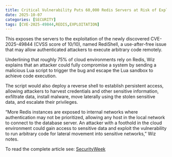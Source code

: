 ```yaml
---
title: Critical Vulnerability Puts 60,000 Redis Servers at Risk of Exploitation
date: 2025-10-07
categories: [SECURITY]
tags: [CVE-2025-49844,REDIS,EXPLOITATION]
---
```


This exposes the servers to the exploitation of the newly discovered CVE-2025-49844 (CVSS score of 10/10), named RediShell, a use-after-free issue that may allow authenticated attackers to execute arbitrary code remotely. 

Underlining that roughly 75% of cloud environments rely on Redis, Wiz explains that an attacker could fully compromise a system by sending a malicious Lua script to trigger the bug and escape the Lua sandbox to achieve code execution. 

The script would also deploy a reverse shell to establish persistent access, allowing attackers to harvest credentials and other sensitive information, exfiltrate data, install malware, move laterally using the stolen sensitive data, and escalate their privileges. 

“More Redis instances are exposed to internal networks where authentication may not be prioritized, allowing any host in the local network to connect to the database server. An attacker with a foothold in the cloud environment could gain access to sensitive data and exploit the vulnerability to run arbitrary code for lateral movement into sensitive networks,” Wiz notes. 

To read the complete article see: [SecurityWeek](https://www.securityweek.com/critical-vulnerability-puts-60000-redis-servers-at-risk-of-exploitation/) 

